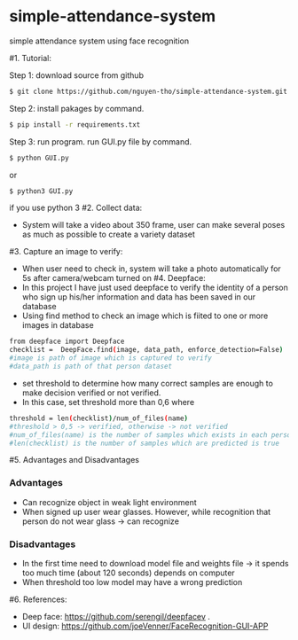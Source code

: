 # simple-attendance-system
simple attendance system using face recognition

#1. Tutorial:
   
   Step 1: download source from github
   ```sh
   $ git clone https://github.com/nguyen-tho/simple-attendance-system.git
   ```
   Step 2: install pakages by command.
   ```sh
   $ pip install -r requirements.txt
   ```
   Step 3: run program.
   run GUI.py file by command.
   ```sh
   $ python GUI.py
   ```
   or
   ```sh
   $ python3 GUI.py
   ```
   if you use python 3
#2. Collect data:
   - System will take a video about 350 frame, user can make several poses as much as possible to create a variety dataset

#3. Capture an image to verify:
   - When user need to check in, system will take a photo automatically for 5s after camera/webcam turned on
#4. Deepface:
   - In this project I have just used deepface to verify the identity of a person who sign up his/her information and data has been saved in our database
   - Using find method to check an image which is fiited to one or more images in database
   ```sh
   from deepface import Deepface
   checklist =  DeepFace.find(image, data_path, enforce_detection=False)
   #image is path of image which is captured to verify
   #data_path is path of that person dataset
   ```
   - set threshold to determine how many correct samples are enough to make decision verified or not verified.
   - In this case, set threshold more than 0,6
   where
   ```sh
   threshold = len(checklist)/num_of_files(name)
   #threshold > 0,5 -> verified, otherwise -> not verified
   #num_of_files(name) is the number of samples which exists in each person dataset
   #len(checklist) is the number of samples which are predicted is true
   ```

#5. Advantages and Disadvantages
   ### Advantages
   - Can recognize object in weak light environment
   - When signed up user wear glasses. However, while recognition that person do not wear glass -> can recognize
   ### Disadvantages
   - In the first time need to download model file and weights file -> it spends too much time (about 120 seconds) depends on computer
   - When threshold too low model may have a wrong prediction

#6. References:
   - Deep face: https://github.com/serengil/deepfacev .
   - UI design: https://github.com/joeVenner/FaceRecognition-GUI-APP
    
   
   
